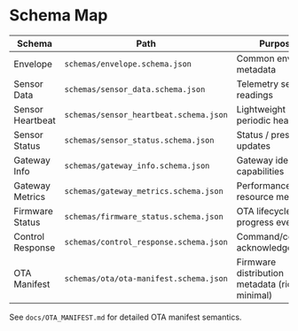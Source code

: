 # Schema Map

| Schema | Path | Purpose |
|--------|------|---------|
| Envelope | `schemas/envelope.schema.json` | Common envelope metadata |
| Sensor Data | `schemas/sensor_data.schema.json` | Telemetry sensor readings |
| Sensor Heartbeat | `schemas/sensor_heartbeat.schema.json` | Lightweight periodic heartbeat |
| Sensor Status | `schemas/sensor_status.schema.json` | Status / presence updates |
| Gateway Info | `schemas/gateway_info.schema.json` | Gateway identity & capabilities |
| Gateway Metrics | `schemas/gateway_metrics.schema.json` | Performance and resource metrics |
| Firmware Status | `schemas/firmware_status.schema.json` | OTA lifecycle progress events |
| Control Response | `schemas/control_response.schema.json` | Command/control acknowledgements |
| OTA Manifest | `schemas/ota/ota-manifest.schema.json` | Firmware distribution metadata (rich + minimal) |

See `docs/OTA_MANIFEST.md` for detailed OTA manifest semantics.
